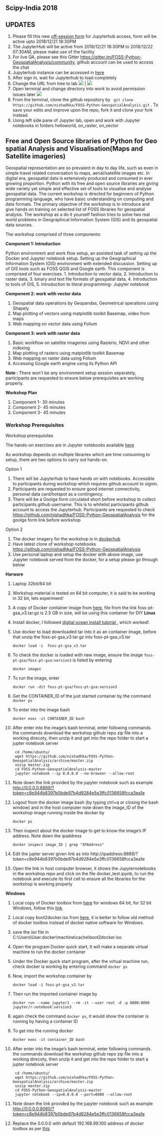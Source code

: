 ## Scipy-India 2018
## UPDATES
1. Please fill this new [off-session form](https://docs.google.com/forms/d/1XmU-AoDAbj4TIyBHeHLwtSmTlQrYZeCI5XN09qO_QpY/edit) for Jupyterhub access, form will be active upto 2018/12/21 18:30PM
1. The JupyterHub will be active from 2018/12/21 18:30PM to 2018/12/22 07:30AM, please make use of the facility 
1. For live QA, please see this Gitter https://gitter.im/FOSS-Python-GeospatialAnalysis/community, github account can be used to access the chat
1. Jupyterhub instance can be accessed in [here](https://howtotrainyourcomputer.in/hub/login)
1. After sign in, wait for Jupyterhub to load completely
1. Change the URL from tree to lab
![](https://raw.githubusercontent.com/nishadhka/FOSS-Python-GeospatialAnalysis/master/presentation/jupyter_pic3.png)  |  ![](https://raw.githubusercontent.com/nishadhka/FOSS-Python-GeospatialAnalysis/master/presentation/jupyter_pic2.png)
1. Open terminal and change directory into work to avoid permission issues later
![](https://raw.githubusercontent.com/nishadhka/FOSS-Python-GeospatialAnalysis/master/presentation/jupyter_pic1.png)
1. From the terminal, clone the github repository by ``` git clone https://github.com/nishadhka/FOSS-Python-GeospatialAnalysis.git``` . To save your edits and improve upon the repo, fork it and clone your fork instead.  
1. Using left side pane of Jupyter lab, open and work with Jupyter notebooks in folders helloworld, on_raster, on_vector
## Free and Open Source libraries of Python for Geo spatial Analysis and Visualisation(Maps and Satellite imageries)

Geospatial representation are so prevalent in day to day life, such as even in simple travel related conversation to maps, aerial/satellite images etc. In digital era, geospatial data is extensively produced and consumed in ever growing proportion. Python with its free and open source libraries are giving wide variety yet simple and effective set of tools to visualise and analyse geospatial data. The current workshop is directed for beginners of Python programming language, who have basic understanding on computing and data formats. The primary objective of the workshop is to introduce and give hands on training on selected list of FOSS libraries for geospatial analysis. The workshop as a do it yourself fashion tries to solve two real world problems in Geographical Information System (GIS) and its geospatial data sources.

The workshop comprised of three components: 

**Component 1: Introduction**

Python environment and work flow setup, an assisted task of setting up the Docker and Jupyter notebook setup. Setting up the Geographical Information System (GIS) environment with extended discussion. Setting up of GIS tools such as FOSS QGIS and Google earth. This component is comprised of four exercises. 1. Introduction to vector data, 2. Introduction to raster data, 3. binary and text file formats of geospatial data, 4. Introduction to tools of GIS, 5. Introduction to literal programming- Jupyter notebook

**Component 2: work with vector data**

1. Geospatial data operations by Geopandas, Geometrical operations using Shapely
1. Map plotting of vectors using matplotlib toolkit Basemap, video from maps
1. Web mapping on vector data using Folium

**Component 3: work with raster data**

1. Basic workflow on satellite imageries using Rasterio, NDVI and other indexing
1. Map plotting of rasters using matplotlib toolkit Basemap
1. Web mapping on raster data using Folium
1. Accessing Google earth engine using its Python API


**Note :**
There won't be any environment setup session separately, participants are requested to ensure below prerequisites are working properly. 

**Workshop Plan**

1. Component 1- 30 minutes
3. Component 2- 45 minutes
5. Component 3- 45 minutes

### Workshop Prerequisites
Workshop prerequisites 

The hands-on exercises are in Jupyter notebooks available [here](https://github.com/nishadhka/FOSS-Python-GeospatialAnalysis)

As workshop depends on multiple libraries which are time consuming to setup, there are two options to carry out hands-on.

Option 1
1. There will be Jupyterhub to have hands on with notebooks. Accessible to participants during workshop which requires github account to signin.
2. Participants are requested to ensure good internet connectivity, personal data card/hotspot as a contingency.
3. There will be a Goolge form circulated short before workshop to collect participants github username. This is to whitelist participants github account to access the Jupyterhub. Participants are requested to check https://github.com/nishadhka/FOSS-Python-GeospatialAnalysis for the goolge form link before workshop

Option 2
1. The docker imagery for the workshop is in [dockerhub](https://hub.docker.com/r/airpollutionstudyindia/foss-pt-gsa/)
3. Have latest clone of workshop notebooks https://github.com/nishadhka/FOSS-Python-GeospatialAnalysis
2. Use personal laptop and setup the docker with above image, use Jupyter notebook served from the docker, for a setup please go through below

**Harware**
1. Laptop 32bit/64 bit
1. Workshop material is tested on 64 bit computer, it is said to be working in 32 bit, lets experiment!
1. A copy of Docker container image from [here](https://drive.google.com/file/d/1RbnQAiRJY40xO6ty2TPXxM5-4vqG1cl_), file from the link foss-pt-gsa_v3.tar.gz is 2.5 GB in size, will be using this container for DIY
**Linux**
1. Install docker, I followed [digital ocean install tutorial ](https://www.digitalocean.com/community/tutorials/how-to-install-and-use-docker-on-ubuntu-18-04),  which worked!.
1. Use docker to load downloaded tar into it as an container image, before that unzip the foss-pt-gsa_v3.tar.gz into foss-pt-gsa_v3.tar
	```   
	docker load -i  foss-pt-gsa_v3.tar 
	```
1. To check the docker is loaded with new image, ensure the image ```foss-pt-gsa/foss-pt-gsa:version3``` is listed by entering
	```
	docker images
	```
1. To run the image, enter
	```
	docker run -dit foss-pt-gsa/foss-pt-gsa:version3
	```
1. Get the CONTAINER_ID of the just started container by the command ```docker ps```
1. To enter into the image bash
	```
	docker exec -it CONTAINER_ID bash
	```
1. After enter into the image’s bash terminal, enter following commands. the commands download the workshop github repo zip file into a working direcoty, then unzip it and get into the repo folder to start a jupter notebook server 

        cd /home/ubuntu/  
        wget https://github.com/nishadhka/FOSS-Python-GeospatialAnalysis/archive/master.zip
        unzip master.zip
        cd FOSS-Python-GeospatialAnalysis-master
        jupyter notebook --ip 0.0.0.0 --no-browser --allow-root
      
1. Note down the link provided by the jupyter notebook such as example http://0.0.0.0:8889/?token=c8e944b8397b0bde97b4d9284e5e3ffc0136658fcca3ea1e
1. Logout from the docker image bash (by typing ctrl+q or closing the bash window) and in the host computer note down the image_ID of the workshop image running inside the docker by
	```
	docker ps
	```
1. Then inspect about the docker image to get to know the image’s IP address. Note down the ipaddress
	```
	docker inspect image_ID | grep "IPAddress"
	```
1. Edit the jupter server given link as into http://ipaddress:8889/?token=c8e944b8397b0bde97b4d9284e5e3ffc0136658fcca3ea1e
1. Open the link in host computer browser, it shows the Jupyternotebooks in the workshop repo and click on the file docker_test.ipynb, to run the notebook and execute its first cell to ensure all the libraries for the workshop is working properly

**Windows**

1. Local copy of Docker toolbox from [here](https://docs.docker.com/toolbox/toolbox_install_windows/) for windows 64 bit, for 32 bit Windows, follow this [link](https://medium.com/@chrispatten/installing-and-running-docker-on-32-bit-windows-d18b95ee1fc3).
1. Local copy boot2docker.iso from [here](http://boot2docker.io/), it is better to follow old method of docker toolbox instead of docker native software for Windows.
1. save the iso file in C:\Users\User\.docker\machine\cache\boot2docker.iso
2. Open the program Docker quick start, It will make a separate virtual machine to run the docker container
3. Under the Docker quick start program, after the virtual machine run, check docker is working by entering command ```docker ps```
4. Now, import the workshop container by
	```
	docker load -i foss-pt-gsa_v3.tar
	```
5. Then run the imported container image by 
	```
	docker run --name jupyter1 --rm -it --user root -d -p 8080:8080 jupyter/r-notebook:version3
	```
6. again check the command ```docker ps```, it would show the container is running by having a container ID
7. To get into the running docker
	```
	docker exec -it container_ID bash
	```
1. After enter into the image’s bash terminal, enter following commands. the commands download the workshop github repo zip file into a working direcoty, then unzip it and get into the repo folder to start a jupter notebook server 

        cd /home/ubuntu/  
        wget https://github.com/nishadhka/FOSS-Python-GeospatialAnalysis/archive/master.zip
        unzip master.zip
        cd FOSS-Python-GeospatialAnalysis-master
        jupyter notebook --ip=0.0.0.0 --port=8080 --allow-root
      
1. Note down the link provided by the jupyter notebook such as example http://0.0.0.0:8080/?token=c8e944b8397b0bde97b4d9284e5e3ffc0136658fcca3ea1e
1. Replace the 0.0.0.0 with default 192.168.99.100 address of docker toolbox as per [this](https://stackoverflow.com/questions/42866013/docker-toolbox-localhost-not-working)

